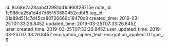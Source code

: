 id: 8c68e2a28aab4f2981dd1c960f28715e
note_id: 1c986ca25a1d4d7d85153880452edbf8
tag_id: 01a89d511c7d45ca80726669c18470c8
created_time: 2019-03-25T07:33:26.845Z
updated_time: 2019-03-25T07:33:26.845Z
user_created_time: 2019-03-25T07:33:26.845Z
user_updated_time: 2019-03-25T07:33:26.845Z
encryption_cipher_text: 
encryption_applied: 0
type_: 6